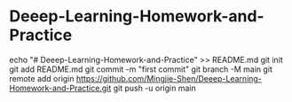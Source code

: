 # Deeep-Learning-Homework-and-Practice
echo "# Deeep-Learning-Homework-and-Practice" >> README.md
git init
git add README.md
git commit -m "first commit"
git branch -M main
git remote add origin https://github.com/Mingjie-Shen/Deeep-Learning-Homework-and-Practice.git
git push -u origin main
